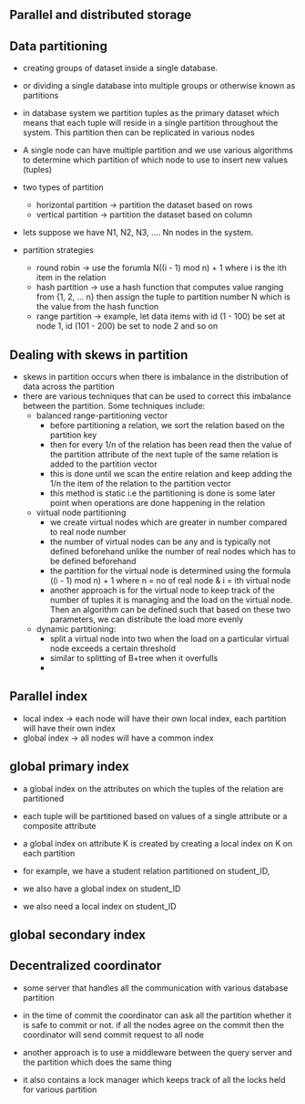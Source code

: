 ## Parallel and distributed storage

## Data partitioning 
- creating groups of dataset inside a single database. 
- or dividing a single database into multiple groups or otherwise known as partitions 
- in database system we partition tuples as the primary dataset which means that each tuple will reside in a single partition throughout the system. This partition then can be replicated in various nodes
- A single node can have multiple partition and we use various algorithms to determine which partition of which node to use to insert new values (tuples)

- two types of partition
	- horizontal partition -> partition the dataset based on rows
	- vertical partition -> partition the dataset based on column

- lets suppose we have N1, N2, N3, .... Nn nodes in the system.
- partition strategies
	- round robin -> use the forumla N((i - 1) mod n) + 1 where i is the ith item in the relation
	- hash partition -> use a hash function that computes value ranging from {1, 2, ... n} then assign the tuple to partition number N which is the value from the hash function
	- range partition -> example, let data items with id (1 - 100) be set at node 1, id (101 - 200) be set to node 2 and so on

## Dealing with skews in partition
- skews in partition occurs when there is imbalance in the distribution of data across the partition
- there are various techniques that can be used to correct this imbalance between the partition. Some techniques include:
	- balanced range-partitioning vector
		- before partitioning a relation, we sort the relation based on the partition key
		- then for every 1/n of the relation has been read then the value of the partition attribute of the next tuple of the same relation is added to the partition vector 
		- this is done until we scan the entire relation and keep adding the 1/n the item of the relation to the partition vector
		- this method is static i.e the partitioning is done is some later point when operations are done happening in the relation
	- virtual node partitioning
		- we create virtual nodes which are greater in number compared to real node number
		- the number of virtual nodes can be any and is typically not defined beforehand unlike the number of real nodes which has to be defined beforehand
		- the partition for the virtual node is determined using the formula ((i - 1) mod n) + 1 where n = no of real node & i = ith virtual node
		- another approach is for the virtual node to keep track of the number of tuples it is managing and the load on the virtual node. Then an algorithm can be defined such that based on these two parameters, we can distribute the load more evenly
	- dynamic partitioning:
		- split a virtual node into two when the load on a particular virtual node exceeds a certain threshold
		- similar to splitting of B+tree when it overfulls
		- 

## Parallel index 
- local index -> each node will have their own local index, each partition will have their own index
- global index -> all nodes will have a common index 

## global primary index 
- a global index on the attributes on which the tuples of the relation are partitioned
- each tuple will be partitioned based on values of a single attribute or a composite attribute
- a global index on attribute K is created by creating a local index on K on each partition

- for example, we have a student relation partitioned on student_ID,
- we also have a global index on student_ID
- we also need a local index on student_ID

## global secondary index


## Decentralized coordinator 
- some server that handles all the communication with various database partition 
- in the time of commit the coordinator can ask all the partition whether it is safe to commit or not. if all the nodes agree on the commit then  the coordinator will send commit request to all node

- another approach is to use a middleware between the query server and the partition which does the same thing 
- it also contains a lock manager which keeps track of all the locks held for various partition 
